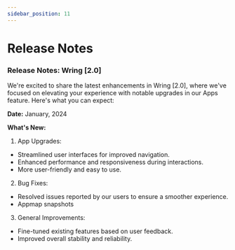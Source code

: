 ```yaml
---
sidebar_position: 11
---
```


# Release Notes

### Release Notes: Wring [2.0]

We're excited to share the latest enhancements in Wring [2.0], where we've focused on elevating your experience with notable upgrades in our Apps feature. Here's what you can expect:

**Date:** January, 2024

**What's New:**

1. App Upgrades:

- Streamlined user interfaces for improved navigation.
- Enhanced performance and responsiveness during interactions.
- More user-friendly and easy to use.

2. Bug Fixes:

- Resolved issues reported by our users to ensure a smoother experience.
- Appmap snapshots

3. General Improvements:

- Fine-tuned existing features based on user feedback.
- Improved overall stability and reliability.
